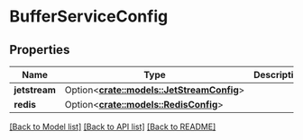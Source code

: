 # BufferServiceConfig

## Properties

Name | Type | Description | Notes
------------ | ------------- | ------------- | -------------
**jetstream** | Option<[**crate::models::JetStreamConfig**](JetStreamConfig.md)> |  | [optional]
**redis** | Option<[**crate::models::RedisConfig**](RedisConfig.md)> |  | [optional]

[[Back to Model list]](../README.md#documentation-for-models) [[Back to API list]](../README.md#documentation-for-api-endpoints) [[Back to README]](../README.md)


